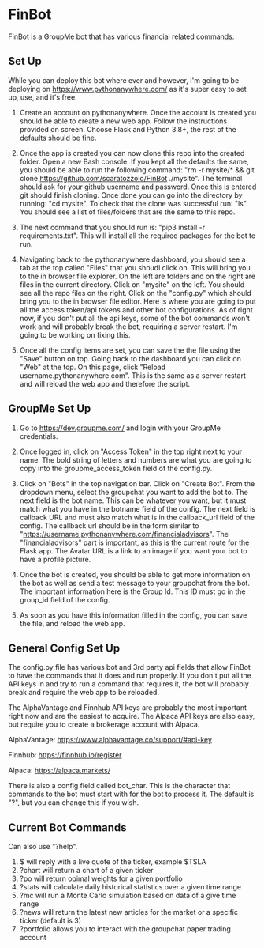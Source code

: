 # FinBot
FinBot is a GroupMe bot that has various financial related commands.

## Set Up
While you can deploy this bot where ever and however, I'm going to be deploying on https://www.pythonanywhere.com/ as it's super easy to set up, use, and it's free.

1. Create an account on pythonanywhere. Once the account is created you should be able to create a new web app. Follow the instructions provided on screen. Choose Flask and Python 3.8+, the rest of the defaults should be fine.

2. Once the app is created you can now clone this repo into the created folder. Open a new Bash console. If you kept all the defaults the same, you should be able to run the following command: "rm -r mysite/* && git clone https://github.com/scaratozzolo/FinBot ./mysite". The terminal should ask for your github username and password. Once this is entered git should finish cloning. Once done you can go into the directory by running: "cd mysite". To check that the clone was successful run: "ls". You should see a list of files/folders that are the same to this repo.

3. The next command that you should run is: "pip3 install -r requirements.txt". This will install all the required packages for the bot to run.

4. Navigating back to the pythonanywhere dashboard, you should see a tab at the top called "Files" that you shoudl click on. This will bring you to the in browser file explorer. On the left are folders and on the right are files in the current directory. Click on "mysite" on the left. You should see all the repo files on the right. Click on the "config.py" which should bring you to the in browser file editor. Here is where you are going to put all the access token/api tokens and other bot configurations. As of right now, if you don't put all the api keys, some of the bot commands won't work and will probably break the bot, requiring a server restart. I'm going to be working on fixing this.

5. Once all the config items are set, you can save the the file using the "Save" button on top. Going back to the dashboard you can click on "Web" at the top. On this page, click "Reload username.pythonanywhere.com". This is the same as a server restart and will reload the web app and therefore the script.

## GroupMe Set Up

1. Go to https://dev.groupme.com/ and login with your GroupMe credentials.

2. Once logged in, click on "Access Token" in the top right next to your name. The bold string of letters and numbers are what you are going to copy into the groupme_access_token field of the config.py. 

3. Click on "Bots" in the top navigation bar. Click on "Create Bot". From the dropdown menu, select the groupchat you want to add the bot to. The next field is the bot name. This can be whatever you want, but it must match what you have in the botname field of the config. The next field is callback URL and must also match what is in the callback_url field of the config. The callback url should be in the form similar to "https://username.pythonanywhere.com/financialadvisors". The "financialadvisors" part is important, as this is the current route for the Flask app. The Avatar URL is a link to an image if you want your bot to have a profile picture.

4. Once the bot is created, you should be able to get more information on the bot as well as send a test message to your groupchat from the bot. The important information here is the Group Id. This ID must go in the group_id field of the config.

5. As soon as you have this information filled in the config, you can save the file, and reload the web app.

## General Config Set Up
The config.py file has various bot and 3rd party api fields that allow FinBot to have the commands that it does and run properly. If you don't put all the API keys in and try to run a command that requires it, the bot will probably break and require the web app to be reloaded.

The AlphaVantage and Finnhub API keys are probably the most important right now and are the easiest to acquire. The Alpaca API keys are also easy, but require you to create a brokerage account with Alpaca. 

AlphaVantage: https://www.alphavantage.co/support/#api-key

Finnhub: https://finnhub.io/register

Alpaca: https://alpaca.markets/


There is also a config field called bot_char. This is the character that commands to the bot must start with for the bot to process it. The default is "?", but you can change this if you wish. 

## Current Bot Commands
Can also use "?help".

1. $<ticker> will reply with a live quote of the ticker, example $TSLA
2. ?chart will return a chart of a given ticker
3. ?po will return opimal weights for a given portfolio
4. ?stats will calculate daily historical statistics over a given time range
5. ?mc will run a Monte Carlo simulation based on data of a give time range
6. ?news will return the latest new articles for the market or a specific ticker (default is 3)
7. ?portfolio allows you to interact with the groupchat paper trading account


